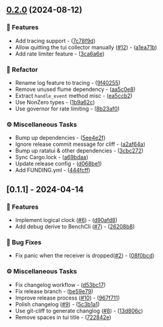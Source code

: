 
## [0.2.0](https://github.com/wfxr/rlt/compare/v0.1.1..0.2.0) (2024-08-12)

### 🚀 Features

- Add tracing support - ([7c78f9d](https://github.com/wfxr/rlt/commit/7c78f9db384d421b022fc04beeed18d6015819be))
- Allow quitting the tui collector manually ([#12](https://github.com/wfxr/rlt/issues/12)) - ([a1ea71b](https://github.com/wfxr/rlt/commit/a1ea71b6df9b37625a8838ecee7d2e40c3f27edf))
- Add rate limiter feature - ([3ca6a6e](https://github.com/wfxr/rlt/commit/3ca6a6ed4535ecf7d95e5bc4b0e60c8535b38856))

### 🚜 Refactor

- Rename log feature to tracing - ([9f40255](https://github.com/wfxr/rlt/commit/9f4025577217f0945c397d8550af86d014adcdf6))
- Remove unused flume dependency - ([aa5c0e8](https://github.com/wfxr/rlt/commit/aa5c0e82dd10f5df3a6f8c0aa4840d62e8adb03c))
- Extract `handle_event` method misc - ([ea5ccb2](https://github.com/wfxr/rlt/commit/ea5ccb2dff7272b384ad555ef16b6c400e24aaef))
- Use NonZero types - ([1b9a62c](https://github.com/wfxr/rlt/commit/1b9a62cb068513e2ec227b38ce6443f090f8c638))
- Use governor for rate limiting - ([8b23af0](https://github.com/wfxr/rlt/commit/8b23af0ed72c30154fc73add592c5b5bb71fe056))

### ⚙️ Miscellaneous Tasks

- Bump up dependencies - ([5ee4e2f](https://github.com/wfxr/rlt/commit/5ee4e2ff2739d41f4ac37ad8e5ec3b5a6f7ec0b3))
- Ignore release commit message for cliff - ([a2af64a](https://github.com/wfxr/rlt/commit/a2af64a3073f4cd21550fbf3e329e3a8021bf351))
- Bump up ratatui & other dependencies - ([3cbc272](https://github.com/wfxr/rlt/commit/3cbc27215f7a94e42766764440d92b513a087c27))
- Sync Cargo.lock - ([a69bdaa](https://github.com/wfxr/rlt/commit/a69bdaa1f15d6ddbe50364dddc2d696de18139a7))
- Update release config - ([d068be1](https://github.com/wfxr/rlt/commit/d068be1c0034a66c1c9d8c936e595848093ec899))
- Add FUNDING.yml - ([444fcff](https://github.com/wfxr/rlt/commit/444fcff334120752b9904297ce89d9c7c04f2b5a))

## [0.1.1] - 2024-04-14

### 🚀 Features

- Implement logical clock ([#6](https://github.com/wfxr/rlt/issues/6)) - ([d90afd8](https://github.com/wfxr/rlt/commit/d90afd833490de50de9aae82b6cb01cf456a3290))
- Add debug derive to BenchCli ([#7](https://github.com/wfxr/rlt/issues/7)) - ([26208b8](https://github.com/wfxr/rlt/commit/26208b8939907ebd079b1b6e267979c76e610146))

### 🐛 Bug Fixes

- Fix panic when the receiver is dropped([#2](https://github.com/wfxr/rlt/issues/2)) - ([08f0bcd](https://github.com/wfxr/rlt/commit/08f0bcd94a19e819522a19ad69b50e04ba830ab7))

### ⚙️ Miscellaneous Tasks

- Fix changelog workflow - ([d53bc17](https://github.com/wfxr/rlt/commit/d53bc17323cce1f55ec5db4c6748c8051c246945))
- Fix release branch - ([be59e79](https://github.com/wfxr/rlt/commit/be59e79eceedc2a2ea808e12beeab184265f83c0))
- Improve release process ([#10](https://github.com/wfxr/rlt/issues/10)) - ([967f711](https://github.com/wfxr/rlt/commit/967f711ce47567044f91035b6f74eb94500b3750))
- Polish changelog ([#9](https://github.com/wfxr/rlt/issues/9)) - ([5c3b1a1](https://github.com/wfxr/rlt/commit/5c3b1a18bb4814ee843c1c6312aeb93b31eb4808))
- Use git-cliff to generate changlog ([#8](https://github.com/wfxr/rlt/issues/8)) - ([13d806c](https://github.com/wfxr/rlt/commit/13d806cb4a3c63db09e93735d2fbcf785ed9d22e))
- Remove spaces in tui title - ([722842e](https://github.com/wfxr/rlt/commit/722842ec9e25e11de45c6de24482ed5cf94ee4c0))

<!-- generated by git-cliff -->
